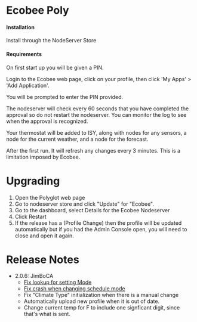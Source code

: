 # Ecobee Poly

#### Installation

Install through the NodeServer Store

#### Requirements

On first start up you will be given a PIN.

Login to the Ecobee web page, click on your profile, then
click 'My Apps' > 'Add Application'.

You will be prompted to enter the PIN provided.

The nodeserver will check every 60 seconds that you have completed the approval
so do not restart the nodeserver. You can monitor the log to see when the
approval is recognized.

Your thermostat will be added to ISY, along with nodes for any sensors,
a node for the current weather, and a node for the forecast.

After the first run. It will refresh any changes every 3 minutes. This is
a limitation imposed by Ecobee.

# Upgrading

1. Open the Polyglot web page
  1. Go to nodeserver store and click "Update" for "Ecobee".
  1. Go to the dashboard, select Details for the Ecobee Nodeserver
  1. Click Restart
1. If the release has a (Profile Change) then the profile will be updated automatically but if you had the Admin Console open, you will need to close and open it again.

# Release Notes

- 2.0.6: JimBoCA
  - [Fix lookup for setting Mode](https://github.com/Einstein42/udi-ecobee-poly/issues/4)
  - [Fix crash when changing schedule mode](https://github.com/Einstein42/udi-ecobee-poly/issues/5)
  - Fix "Climate Type" initialization when there is a manual change
  - Automatically upload new profile when it is out of date.
  - Change current temp for F to include one signficant digit, since that's what is sent.
